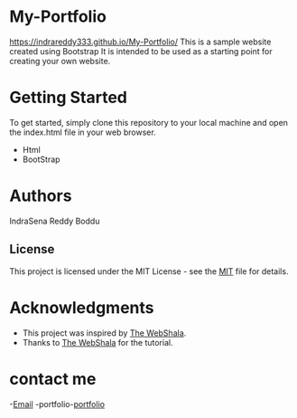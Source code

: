 # My-Portfolio
https://indrareddy333.github.io/My-Portfolio/
This is a sample website created using Bootstrap  It is intended to be used as a starting point for creating your own website.

# Getting Started
To get started, simply clone this repository to your local machine and open the index.html file in your web browser.
- Html
- BootStrap
# Authors
IndraSena Reddy Boddu
## License
This project is licensed under the MIT License - see the [MIT](https://github.com/indrareddy333/indrareddy333.github.io/blob/master/LICENSE/) file for details.

# Acknowledgments
- This project was inspired by [The WebShala](https://youtu.be/viF2sRr0Amk?si=j43ExTHPt8tI2FqL).
- Thanks to [The WebShala](https://youtu.be/viF2sRr0Amk?si=j43ExTHPt8tI2FqL) for the tutorial.
# contact me
-[Email](reddyindra843@gmail.com)
-portfolio-[portfolio](https://indrareddy333.github.io/My-Portfolio/)
